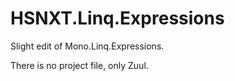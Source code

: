 # HSNXT.Linq.Expressions
Slight edit of Mono.Linq.Expressions.

There is no project file, only Zuul.
